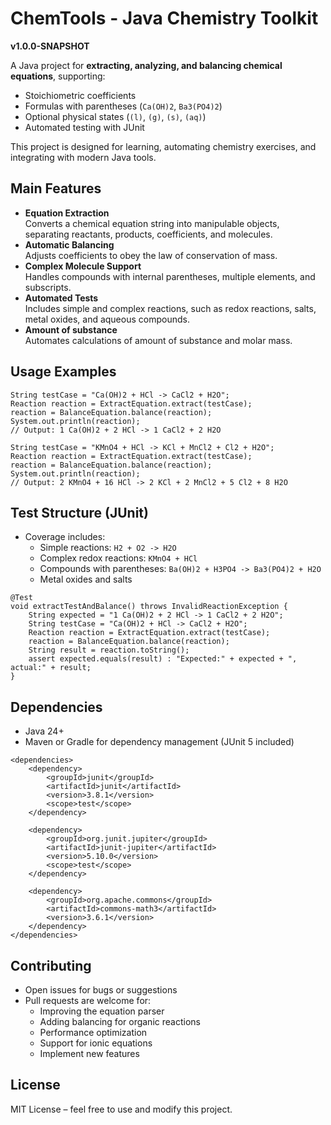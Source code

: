 <h1>ChemTools - Java Chemistry Toolkit</h1>

<p><strong>v1.0.0-SNAPSHOT</strong></p>

<p>A Java project for <strong>extracting, analyzing, and balancing chemical equations</strong>, supporting:</p>
<ul>
    <li>Stoichiometric coefficients</li>
    <li>Formulas with parentheses (<code>Ca(OH)2</code>, <code>Ba3(PO4)2</code>)</li>
    <li>Optional physical states (<code>(l)</code>, <code>(g)</code>, <code>(s)</code>, <code>(aq)</code>)</li>
    <li>Automated testing with JUnit</li>
</ul>

<p>This project is designed for learning, automating chemistry exercises, and integrating with modern Java tools.</p>

<h2>Main Features</h2>
<ul>
    <li><strong>Equation Extraction</strong><br>Converts a chemical equation string into manipulable objects, separating reactants, products, coefficients, and molecules.</li>
    <li><strong>Automatic Balancing</strong><br>Adjusts coefficients to obey the law of conservation of mass.</li>
    <li><strong>Complex Molecule Support</strong><br>Handles compounds with internal parentheses, multiple elements, and subscripts.</li>
    <li><strong>Automated Tests</strong><br>Includes simple and complex reactions, such as redox reactions, salts, metal oxides, and aqueous compounds.</li>
    <li><strong>Amount of substance</strong><br>Automates calculations of amount of substance and molar mass.</li>
</ul>

<h2>Usage Examples</h2>

<pre><code>String testCase = "Ca(OH)2 + HCl -> CaCl2 + H2O";
Reaction reaction = ExtractEquation.extract(testCase);
reaction = BalanceEquation.balance(reaction);
System.out.println(reaction);
// Output: 1 Ca(OH)2 + 2 HCl -> 1 CaCl2 + 2 H2O
</code></pre>

<pre><code>String testCase = "KMnO4 + HCl -> KCl + MnCl2 + Cl2 + H2O";
Reaction reaction = ExtractEquation.extract(testCase);
reaction = BalanceEquation.balance(reaction);
System.out.println(reaction);
// Output: 2 KMnO4 + 16 HCl -> 2 KCl + 2 MnCl2 + 5 Cl2 + 8 H2O
</code></pre>

<h2>Test Structure (JUnit)</h2>
<ul>
    <li>Coverage includes:
        <ul>
            <li>Simple reactions: <code>H2 + O2 -> H2O</code></li>
            <li>Complex redox reactions: <code>KMnO4 + HCl</code></li>
            <li>Compounds with parentheses: <code>Ba(OH)2 + H3PO4 -> Ba3(PO4)2 + H2O</code></li>
            <li>Metal oxides and salts</li>
        </ul>
    </li>
</ul>

<pre><code>@Test
void extractTestAndBalance() throws InvalidReactionException {
    String expected = "1 Ca(OH)2 + 2 HCl -> 1 CaCl2 + 2 H2O";
    String testCase = "Ca(OH)2 + HCl -> CaCl2 + H2O";
    Reaction reaction = ExtractEquation.extract(testCase);
    reaction = BalanceEquation.balance(reaction);
    String result = reaction.toString();
    assert expected.equals(result) : "Expected:" + expected + ", actual:" + result;
}
</code></pre>

<h2>Dependencies</h2>
<ul>
    <li>Java 24+</li>
    <li>Maven or Gradle for dependency management (JUnit 5 included)</li>
</ul>

<pre><code>&lt;dependencies&gt;
    &lt;dependency&gt;
        &lt;groupId&gt;junit&lt;/groupId&gt;
        &lt;artifactId&gt;junit&lt;/artifactId&gt;
        &lt;version&gt;3.8.1&lt;/version&gt;
        &lt;scope&gt;test&lt;/scope&gt;
    &lt;/dependency&gt;

    &lt;dependency&gt;
        &lt;groupId&gt;org.junit.jupiter&lt;/groupId&gt;
        &lt;artifactId&gt;junit-jupiter&lt;/artifactId&gt;
        &lt;version&gt;5.10.0&lt;/version&gt;
        &lt;scope&gt;test&lt;/scope&gt;
    &lt;/dependency&gt;

    &lt;dependency&gt;
        &lt;groupId&gt;org.apache.commons&lt;/groupId&gt;
        &lt;artifactId&gt;commons-math3&lt;/artifactId&gt;
        &lt;version&gt;3.6.1&lt;/version&gt;
    &lt;/dependency&gt;
&lt;/dependencies&gt;
</code></pre>

<h2>Contributing</h2>
<ul>
    <li>Open issues for bugs or suggestions</li>
    <li>Pull requests are welcome for:
        <ul>
            <li>Improving the equation parser</li>
            <li>Adding balancing for organic reactions</li>
            <li>Performance optimization</li>
            <li>Support for ionic equations</li>
            <li>Implement new features</li>
        </ul>
    </li>
</ul>

<h2>License</h2>
<p>MIT License – feel free to use and modify this project.</p>

